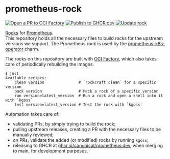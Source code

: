 # prometheus-rock

[![Open a PR to OCI Factory](https://github.com/canonical/prometheus-rock/actions/workflows/rock-release-oci-factory.yaml/badge.svg)](https://github.com/canonical/prometheus-rock/actions/workflows/rock-release-oci-factory.yaml)
[![Publish to GHCR:dev](https://github.com/canonical/prometheus-rock/actions/workflows/rock-release-dev.yaml/badge.svg)](https://github.com/canonical/prometheus-rock/actions/workflows/rock-release-dev.yaml)
[![Update rock](https://github.com/canonical/prometheus-rock/actions/workflows/rock-update.yaml/badge.svg)](https://github.com/canonical/prometheus-rock/actions/workflows/rock-update.yaml)

[Rocks](https://canonical-rockcraft.readthedocs-hosted.com/en/latest/) for [Prometheus](https://prometheus.io/).  
This repository holds all the necessary files to build rocks for the upstream versions we support. The Prometheus rock is used by the [prometheus-k8s-operator](https://github.com/canonical/prometheus-k8s-operator) charm.

The rocks on this repository are built with [OCI Factory](https://github.com/canonical/oci-factory/), which also takes care of periodically rebuilding the images.

```
∮ just
Available recipes:
    clean version               # `rockcraft clean` for a specific version
    pack version                # Pack a rock of a specific version
    run version=latest_version  # Run a rock and open a shell into it with `kgoss`
    test version=latest_version # Test the rock with `kgoss`
```

Automation takes care of:
* validating PRs, by simply trying to build the rock;
* pulling upstream releases, creating a PR with the necessary files to be manually reviewed;
* on PRs, validate the added (or modified) rocks by running `kgoss`;
* releasing to GHCR at [ghcr.io/canonical/prometheus:dev](https://ghcr.io/canonical/prometheus:dev), when merging to main, for development purposes.

